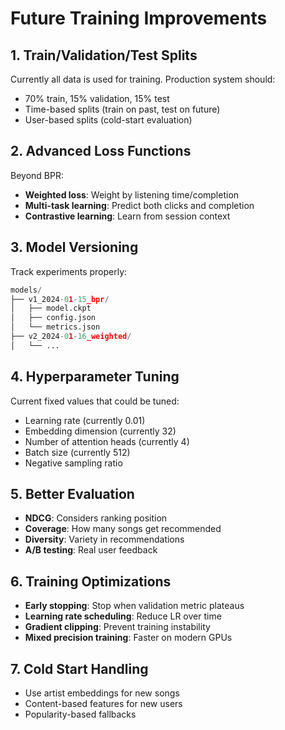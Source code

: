 # Future Training Improvements

## 1. Train/Validation/Test Splits

Currently all data is used for training. Production system should:
- 70% train, 15% validation, 15% test
- Time-based splits (train on past, test on future)
- User-based splits (cold-start evaluation)

## 2. Advanced Loss Functions

Beyond BPR:
- **Weighted loss**: Weight by listening time/completion
- **Multi-task learning**: Predict both clicks and completion
- **Contrastive learning**: Learn from session context

## 3. Model Versioning

Track experiments properly:
```python
models/
├── v1_2024-01-15_bpr/
│   ├── model.ckpt
│   ├── config.json
│   └── metrics.json
├── v2_2024-01-16_weighted/
│   └── ...
```

## 4. Hyperparameter Tuning

Current fixed values that could be tuned:
- Learning rate (currently 0.01)
- Embedding dimension (currently 32)
- Number of attention heads (currently 4)
- Batch size (currently 512)
- Negative sampling ratio

## 5. Better Evaluation

- **NDCG**: Considers ranking position
- **Coverage**: How many songs get recommended
- **Diversity**: Variety in recommendations
- **A/B testing**: Real user feedback

## 6. Training Optimizations

- **Early stopping**: Stop when validation metric plateaus
- **Learning rate scheduling**: Reduce LR over time
- **Gradient clipping**: Prevent training instability
- **Mixed precision training**: Faster on modern GPUs

## 7. Cold Start Handling

- Use artist embeddings for new songs
- Content-based features for new users
- Popularity-based fallbacks